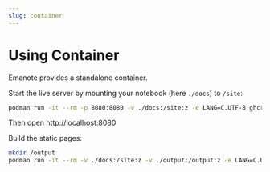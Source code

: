 ```yaml
---
slug: container
---
```


# Using Container

Emanote provides a standalone container.

Start the live server by mounting your notebook (here `./docs`) to `/site`:
```sh
podman run -it --rm -p 8080:8080 -v ./docs:/site:z -e LANG=C.UTF-8 ghcr.io/srid/emanote run -p 8080 -h 0.0.0.0
```

Then open http://localhost:8080


Build the static pages:
```sh
mkdir /output
podman run -it --rm -v ./docs:/site:z -v ./output:/output:z -e LANG=C.UTF-8 --tmpfs /tmp:mode=1777 ghcr.io/srid/emanote gen /output
```
